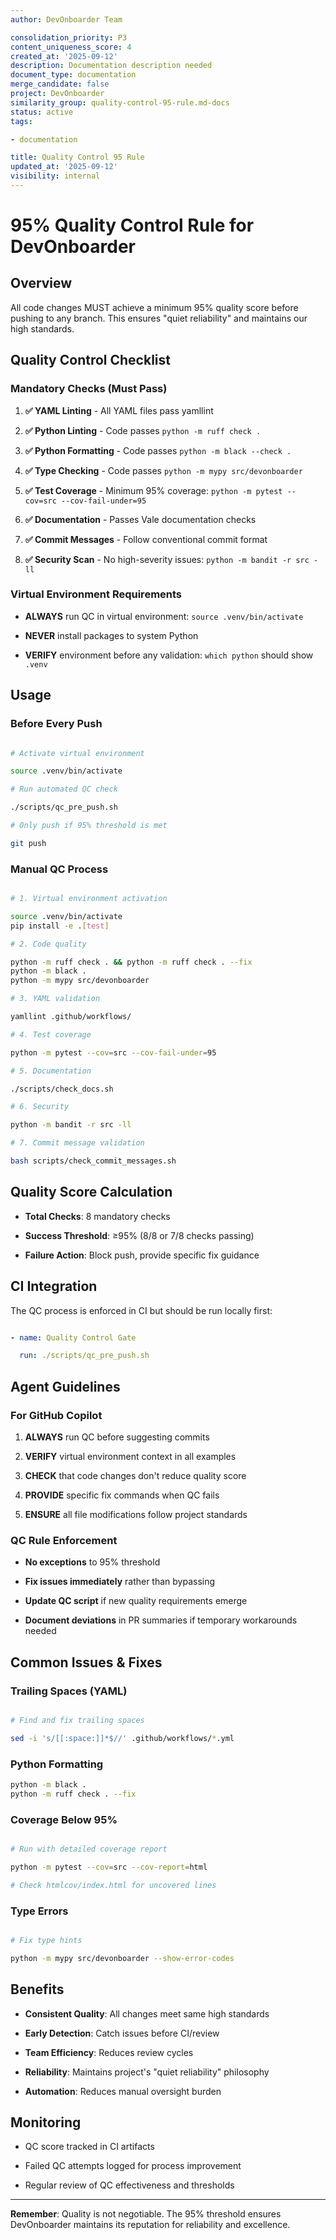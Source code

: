 ```yaml
---
author: DevOnboarder Team

consolidation_priority: P3
content_uniqueness_score: 4
created_at: '2025-09-12'
description: Documentation description needed
document_type: documentation
merge_candidate: false
project: DevOnboarder
similarity_group: quality-control-95-rule.md-docs
status: active
tags:

- documentation

title: Quality Control 95 Rule
updated_at: '2025-09-12'
visibility: internal
---
```


# 95% Quality Control Rule for DevOnboarder

## Overview

All code changes MUST achieve a minimum 95% quality score before pushing to any branch. This ensures "quiet reliability" and maintains our high standards.

## Quality Control Checklist

### Mandatory Checks (Must Pass)

1. **✅ YAML Linting** - All YAML files pass yamllint

2. **✅ Python Linting** - Code passes `python -m ruff check .`

3. **✅ Python Formatting** - Code passes `python -m black --check .`

4. **✅ Type Checking** - Code passes `python -m mypy src/devonboarder`

5. **✅ Test Coverage** - Minimum 95% coverage: `python -m pytest --cov=src --cov-fail-under=95`

6. **✅ Documentation** - Passes Vale documentation checks

7. **✅ Commit Messages** - Follow conventional commit format

8. **✅ Security Scan** - No high-severity issues: `python -m bandit -r src -ll`

### Virtual Environment Requirements

- **ALWAYS** run QC in virtual environment: `source .venv/bin/activate`

- **NEVER** install packages to system Python

- **VERIFY** environment before any validation: `which python` should show `.venv`

## Usage

### Before Every Push

```bash

# Activate virtual environment

source .venv/bin/activate

# Run automated QC check

./scripts/qc_pre_push.sh

# Only push if 95% threshold is met

git push

```

### Manual QC Process

```bash

# 1. Virtual environment activation

source .venv/bin/activate
pip install -e .[test]

# 2. Code quality

python -m ruff check . && python -m ruff check . --fix
python -m black .
python -m mypy src/devonboarder

# 3. YAML validation

yamllint .github/workflows/

# 4. Test coverage

python -m pytest --cov=src --cov-fail-under=95

# 5. Documentation

./scripts/check_docs.sh

# 6. Security

python -m bandit -r src -ll

# 7. Commit message validation

bash scripts/check_commit_messages.sh

```

## Quality Score Calculation

- **Total Checks**: 8 mandatory checks

- **Success Threshold**: ≥95% (8/8 or 7/8 checks passing)

- **Failure Action**: Block push, provide specific fix guidance

## CI Integration

The QC process is enforced in CI but should be run locally first:

```yaml

- name: Quality Control Gate

  run: ./scripts/qc_pre_push.sh

```

## Agent Guidelines

### For GitHub Copilot

1. **ALWAYS** run QC before suggesting commits

2. **VERIFY** virtual environment context in all examples

3. **CHECK** that code changes don't reduce quality score

4. **PROVIDE** specific fix commands when QC fails

5. **ENSURE** all file modifications follow project standards

### QC Rule Enforcement

- **No exceptions** to 95% threshold

- **Fix issues immediately** rather than bypassing

- **Update QC script** if new quality requirements emerge

- **Document deviations** in PR summaries if temporary workarounds needed

## Common Issues & Fixes

### Trailing Spaces (YAML)

```bash

# Find and fix trailing spaces

sed -i 's/[[:space:]]*$//' .github/workflows/*.yml

```

### Python Formatting

```bash
python -m black .
python -m ruff check . --fix

```

### Coverage Below 95%

```bash

# Run with detailed coverage report

python -m pytest --cov=src --cov-report=html

# Check htmlcov/index.html for uncovered lines

```

### Type Errors

```bash

# Fix type hints

python -m mypy src/devonboarder --show-error-codes

```

## Benefits

- **Consistent Quality**: All changes meet same high standards

- **Early Detection**: Catch issues before CI/review

- **Team Efficiency**: Reduces review cycles

- **Reliability**: Maintains project's "quiet reliability" philosophy

- **Automation**: Reduces manual oversight burden

## Monitoring

- QC score tracked in CI artifacts

- Failed QC attempts logged for process improvement

- Regular review of QC effectiveness and thresholds

---

**Remember**: Quality is not negotiable. The 95% threshold ensures DevOnboarder maintains its reputation for reliability and excellence.
